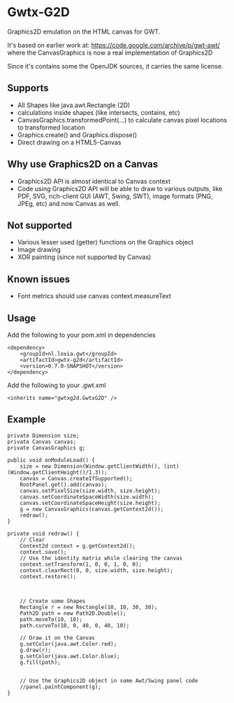 Gwtx-G2D
========
Graphics2D emulation on the HTML canvas for GWT.

It's based on earlier work at:
https://code.google.com/archive/p/gwt-awt/
where the CanvasGraphics is now a real implementation of Graphics2D

Since it's contains some the OpenJDK sources, it carries the same license.

Supports
--------
* All Shapes like java.awt.Rectangle (2D)
* calculations inside shapes (like intersects, contains, etc)
* CanvasGraphics.transformedPoint(...) to calculate canvas pixel locations to transformed location
* Graphics.create() and Graphics.dispose()
* Direct drawing on a HTML5-Canvas

Why use Graphics2D on a Canvas
-------------
* Graphics2D API is almost identical to Canvas context
* Code using Graphics2D API will be able to draw to various outputs, like PDF, SVG, rich-client GUI (AWT, Swing, SWT), 
	image formats (PNG, JPEg, etc) and now Canvas as well.  

Not supported
-------------
* Various lesser used (getter) functions on the Graphics object
* Image drawing
* XOR painting (since not supported by Canvas)

Known issues
-------------
* Font metrics should use canvas context.measureText 

Usage
-----
Add the following to your pom.xml in dependencies
 
	<dependency>
		<groupId>nl.loxia.gwt</groupId>
		<artifactId>gwtx-g2d</artifactId>
		<version>0.7.0-SNAPSHOT</version>
	</dependency> 

Add the following to your .gwt.xml 

	<inherits name="gwtxg2d.GwtxG2D" />
	
Example
-------
	private Dimension size;
	private Canvas canvas;
	private CanvasGraphics g;
	
	public void onModuleLoad() {
		size = new Dimension(Window.getClientWidth(), (int) (Window.getClientHeight()/1.3));
		canvas = Canvas.createIfSupported();
		RootPanel.get().add(canvas);
		canvas.setPixelSize(size.width, size.height);
		canvas.setCoordinateSpaceWidth(size.width);
		canvas.setCoordinateSpaceHeight(size.height);
		g = new CanvasGraphics(canvas.getContext2d());
		redraw();
	}
	
	private void redraw() {
		// Clear
		Context2d context = g.getContext2d();
		context.save();
		// Use the identity matrix while clearing the canvas
		context.setTransform(1, 0, 0, 1, 0, 0);
		context.clearRect(0, 0, size.width, size.height);
		context.restore();
		
		
		
		// Create some Shapes 
		Rectangle r = new Rectangle(10, 10, 30, 30); 
		Path2D path = new Path2D.Double(); 
		path.moveTo(10, 10); 
		path.curveTo(10, 0, 40, 0, 40, 10);
		
		// Draw it on the Canvas 
		g.setColor(java.awt.Color.red); 
		g.draw(r); 
		g.setColor(java.awt.Color.blue); 
		g.fill(path);
		
		
		// Use the Graphics2D object in some Awt/Swing panel code
		//panel.paintComponent(g);
	}
